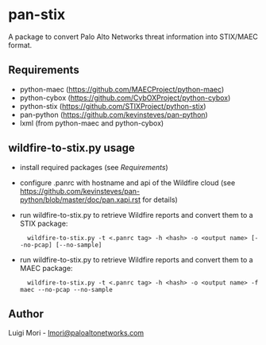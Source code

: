 # pan-stix

A package to convert Palo Alto Networks threat information into STIX/MAEC format.

## Requirements

- python-maec (<https://github.com/MAECProject/python-maec>)
- python-cybox (<https://github.com/CybOXProject/python-cybox>)
- python-stix (<https://github.com/STIXProject/python-stix>)
- pan-python (<https://github.com/kevinsteves/pan-python>)
- lxml (from python-maec and python-cybox)

## wildfire-to-stix.py usage

- install required packages (see *Requirements*)
- configure .panrc with hostname and api of the Wildfire cloud (see <https://github.com/kevinsteves/pan-python/blob/master/doc/pan.xapi.rst> for details)
- run wildfire-to-stix.py to retrieve Wildfire reports and convert them to a STIX package:

		wildfire-to-stix.py -t <.panrc tag> -h <hash> -o <output name> [--no-pcap] [--no-sample]

- run wildfire-to-stix.py to retrieve Wildfire reports and convert them to a MAEC package:

		wildfire-to-stix.py -t <.panrc tag> -h <hash> -o <output name> -f maec --no-pcap --no-sample
		
## Author

Luigi Mori - lmori@paloaltonetworks.com